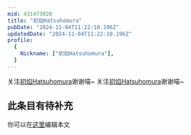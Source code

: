```yaml
---
mid: 431473020
title: "初焰Hatsuhomura"
pubDate: "2024-11-04T11:22:10.196Z"
updatedDate: "2024-11-04T11:22:10.196Z"
profile:
  {
    Nickname: ["初焰Hatsuhomura"],
  }
---
```


关注[初焰Hatsuhomura](https://space.bilibili.com/431473020)谢谢喵~ 关注[初焰Hatsuhomura](https://space.bilibili.com/431473020)谢谢喵~

## 此条目有待补充
你可以在[这里](https://github.com/Yuhanawa/VTuber.ICU/edit/master/src/content/v/初焰Hatsuhomura/index.md)编辑本文
